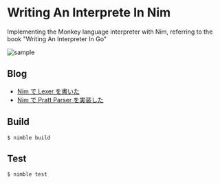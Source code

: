 # Writing An Interprete In Nim

Implementing the Monkey language interpreter with Nim, referring to the book "Writing An Interpreter In Go"

![sample](https://github.com/mrsekut/monkey-nim/blob/master/img/interp.gif)

## Blog

- [Nim で Lexer を書いた](https://mrsekut.site/?p=3263)
- [Nim で Pratt Parser を実装した](https://mrsekut.site/?p=3271)

## Build

`$ nimble build`

## Test

`$ nimble test`
